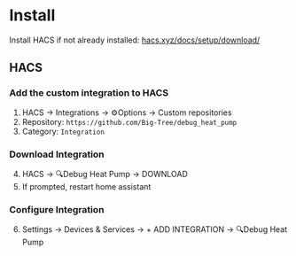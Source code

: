 # Install
Install HACS if not already installed: [hacs.xyz/docs/setup/download/](https://hacs.xyz/docs/setup/download/)
## HACS
### Add the custom integration to HACS

1. HACS -> Integrations -> ⚙️Options -> Custom repositories
2. Repository: `https://github.com/Big-Tree/debug_heat_pump`
3. Category: `Integration`

### Download Integration

4. HACS -> 🔍Debug Heat Pump -> DOWNLOAD
5. If prompted, restart home assistant

### Configure Integration

6. Settings -> Devices & Services -> + ADD INTEGRATION -> 🔍Debug Heat Pump

